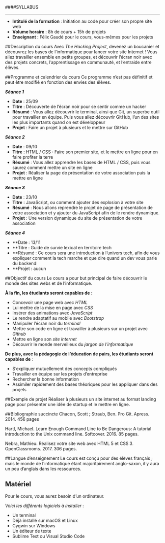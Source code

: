 ####SYLLABUS
________________________________________

* **Intitulé de la formation** : Initiation au code pour créer son propre site web
* **Volume horaire** : 8h de cours + 15h de projets
* **Enseignant** : Félix Gaudé pour le cours, vous-mêmes pour les projets

##Description du cours
Avec _The Hacking Project_, devenez un boucanier et découvrez les bases de l’informatique pour lancer votre site Internet !
Vous allez travailler ensemble en petits groupes, et découvrir l’écran noir avec des projets concrets, l’apprentissage en communauté, et l’entraide entre élèves.

##Programme et calendrier du cours
Ce programme n’est pas définitif et peut être modifié en fonction des envies des élèves.

**_Séance 1_**
*	**Date** : 25/09
*	**Titre** : Découverte de l’écran noir pour se sentir comme un hacker
*	**Résumé** : Vous allez découvrir le terminal, ainsi que Git, un superbe outil pour travailler en équipe. Puis vous allez découvrir GitHub, l’un des sites les plus importants quand on est développeur
*	**Projet** : Faire un projet à plusieurs et le mettre sur GitHub

**_Séance 2_**
*	**Date** : 09/10
*	**Titre** : HTML / CSS : Faire son premier site, et le mettre en ligne pour en faire profiter la terre
*	**Résumé** : Vous allez apprendre les bases de HTML / CSS, puis vous saurez comment mettre un site en ligne
*	**Projet** : Réaliser la page de présentation de votre association puis la mettre en ligne

**_Séance 3_**
*	**Date** : 23/10
*	**Titre** : JavaScript, ou comment ajouter des explosion à votre site
*	**Résumé** : Nous allons reprendre le projet de page de présentation de votre association et y ajouter du JavaScript afin de le rendre dynamique.
*	**Projet** : Une version dynamique du site de présentation de votre association

**_Séance 4_**
*	**Date : 13/11
*	**Titre : Guide de survie lexical en territoire tech
*	**Résumé : Ce cours sera une introduction à l’univers tech, afin de vous expliquer comment la tech marche et que dire quand un dev vous parle du backend
*	**Projet : aucun

##Objectif du cours
Le cours a pour but principal de faire découvrir le monde des sites webs et de l’informatique. 

**À la fin, les étudiants seront capables de** : 
*	Concevoir une page web avec _HTML_
*	Lui mettre de la mise en page avec _CSS_
*	Insérer des animations avec _JavaScript_
*	Le rendre adaptatif au mobile avec _Bootstrap_
*	Manipuler l’écran noir du _terminal_
*	Mettre son code en ligne et travailler à plusieurs sur un projet avec _Github_
*	Mettre en ligne son _site internet_
*	Découvrir le monde merveilleux du _jargon de l’informatique_

**De plus, avec la pédagogie de l’éducation de pairs, les étudiants seront capables de** :
*	S’expliquer mutuellement des concepts compliqués
*	Travailler en équipe sur les projets d’entreprise
*	Rechercher la bonne information
*	Assimiler rapidement des bases théoriques pour les appliquer dans des projets

##Exemple de projet
Réaliser à plusieurs un site internet au format landing page pour présenter une idée de startup et le mettre en ligne.

##Bibliographie succincte
Chacon, Scott ; Straub, Ben. Pro Git. Apress. 2014. 456 pages

Hartl, Michael. Learn Enough Command Line to Be Dangerous: A tutorial introduction to the Unix command line. Softcover. 2016. 85 pages.

Nebra, Mathieu. Réalisez votre site web avec HTML 5 et CSS 3. OpenClassrooms. 2017. 306 pages.

##Langue d’enseignement
Le cours est conçu pour des élèves français ; mais le monde de l’informatique étant majoritairement anglo-saxon, il y aura un peu d’anglais dans les ressources.

## Matériel
Pour le cours, vous aurez besoin d’un ordinateur.

_Voici les différents logiciels à installer_ :
*	Un terminal
*	Déjà installé sur macOS et Linux
*	Cygwin sur Windows
*	Un éditeur de texte
*	Sublime Text ou Visual Studio Code
